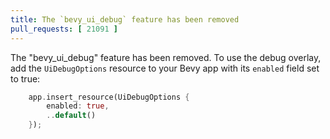 ```yaml
---
title: The `bevy_ui_debug` feature has been removed
pull_requests: [ 21091 ]
---
```


The "bevy_ui_debug" feature has been removed.
To use the debug overlay, add the `UiDebugOptions` resource to your Bevy app with its `enabled` field set to true:

```rust
    app.insert_resource(UiDebugOptions {
        enabled: true, 
        ..default()
    });

```
